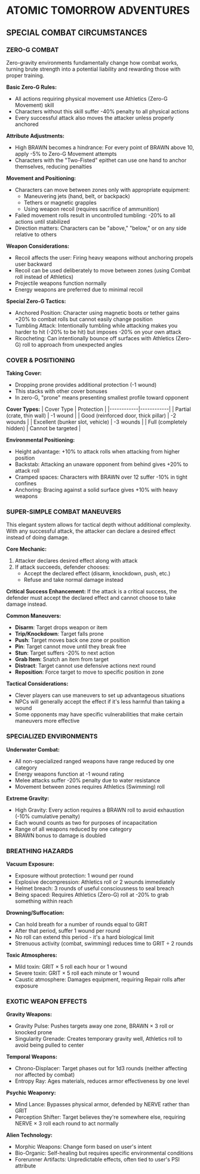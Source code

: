 # ATOMIC TOMORROW ADVENTURES
## SPECIAL COMBAT CIRCUMSTANCES

### ZERO-G COMBAT

Zero-gravity environments fundamentally change how combat works, turning brute strength into a potential liability and rewarding those with proper training.

**Basic Zero-G Rules:**
- All actions requiring physical movement use Athletics (Zero-G Movement) skill
- Characters without this skill suffer -40% penalty to all physical actions
- Every successful attack also moves the attacker unless properly anchored

**Attribute Adjustments:**
- High BRAWN becomes a hindrance: For every point of BRAWN above 10, apply -5% to Zero-G Movement attempts
- Characters with the "Two-Fisted" epithet can use one hand to anchor themselves, reducing penalties

**Movement and Positioning:**
- Characters can move between zones only with appropriate equipment:
  - Maneuvering jets (hand, belt, or backpack)
  - Tethers or magnetic grapples
  - Using weapon recoil (requires sacrifice of ammunition)
- Failed movement rolls result in uncontrolled tumbling: -20% to all actions until stabilized
- Direction matters: Characters can be "above," "below," or on any side relative to others

**Weapon Considerations:**
- Recoil affects the user: Firing heavy weapons without anchoring propels user backward
- Recoil can be used deliberately to move between zones (using Combat roll instead of Athletics)
- Projectile weapons function normally
- Energy weapons are preferred due to minimal recoil

**Special Zero-G Tactics:**
- Anchored Position: Character using magnetic boots or tether gains +20% to combat rolls but cannot easily change position
- Tumbling Attack: Intentionally tumbling while attacking makes you harder to hit (-20% to be hit) but imposes -20% on your own attack
- Ricocheting: Can intentionally bounce off surfaces with Athletics (Zero-G) roll to approach from unexpected angles

### COVER & POSITIONING

**Taking Cover:**
- Dropping prone provides additional protection (-1 wound)
- This stacks with other cover bonuses
- In zero-G, "prone" means presenting smallest profile toward opponent

**Cover Types:**
| Cover Type | Protection |
|------------|------------|
| Partial (crate, thin wall) | -1 wound |
| Good (reinforced door, thick pillar) | -2 wounds |
| Excellent (bunker slot, vehicle) | -3 wounds |
| Full (completely hidden) | Cannot be targeted |

**Environmental Positioning:**
- Height advantage: +10% to attack rolls when attacking from higher position
- Backstab: Attacking an unaware opponent from behind gives +20% to attack roll
- Cramped spaces: Characters with BRAWN over 12 suffer -10% in tight confines
- Anchoring: Bracing against a solid surface gives +10% with heavy weapons

### SUPER-SIMPLE COMBAT MANEUVERS

This elegant system allows for tactical depth without additional complexity. With any successful attack, the attacker can declare a desired effect instead of doing damage.

**Core Mechanic:**
1. Attacker declares desired effect along with attack
2. If attack succeeds, defender chooses:
   - Accept the declared effect (disarm, knockdown, push, etc.)
   - Refuse and take normal damage instead

**Critical Success Enhancement:**
If the attack is a critical success, the defender must accept the declared effect and cannot choose to take damage instead.

**Common Maneuvers:**
- **Disarm**: Target drops weapon or item
- **Trip/Knockdown**: Target falls prone
- **Push**: Target moves back one zone or position
- **Pin**: Target cannot move until they break free
- **Stun**: Target suffers -20% to next action
- **Grab Item**: Snatch an item from target
- **Distract**: Target cannot use defensive actions next round
- **Reposition**: Force target to move to specific position in zone

**Tactical Considerations:**
- Clever players can use maneuvers to set up advantageous situations
- NPCs will generally accept the effect if it's less harmful than taking a wound
- Some opponents may have specific vulnerabilities that make certain maneuvers more effective

### SPECIALIZED ENVIRONMENTS

**Underwater Combat:**
- All non-specialized ranged weapons have range reduced by one category
- Energy weapons function at -1 wound rating
- Melee attacks suffer -20% penalty due to water resistance
- Movement between zones requires Athletics (Swimming) roll

**Extreme Gravity:**
- High Gravity: Every action requires a BRAWN roll to avoid exhaustion (-10% cumulative penalty)
- Each wound counts as two for purposes of incapacitation
- Range of all weapons reduced by one category
- BRAWN bonus to damage is doubled

### BREATHING HAZARDS

**Vacuum Exposure:**
- Exposure without protection: 1 wound per round
- Explosive decompression: Athletics roll or 2 wounds immediately
- Helmet breach: 3 rounds of useful consciousness to seal breach
- Being spaced: Requires Athletics (Zero-G) roll at -20% to grab something within reach

**Drowning/Suffocation:**
- Can hold breath for a number of rounds equal to GRIT
- After that period, suffer 1 wound per round
- No roll can extend this period - it's a hard biological limit
- Strenuous activity (combat, swimming) reduces time to GRIT ÷ 2 rounds

**Toxic Atmospheres:**
- Mild toxin: GRIT × 5 roll each hour or 1 wound
- Severe toxin: GRIT × 5 roll each minute or 1 wound
- Caustic atmosphere: Damages equipment, requiring Repair rolls after exposure

<!-- Vehicle combat section removed for later development -->

### EXOTIC WEAPON EFFECTS

**Gravity Weapons:**
- Gravity Pulse: Pushes targets away one zone, BRAWN × 3 roll or knocked prone
- Singularity Grenade: Creates temporary gravity well, Athletics roll to avoid being pulled to center

**Temporal Weapons:**
- Chrono-Displacer: Target phases out for 1d3 rounds (neither affecting nor affected by combat)
- Entropy Ray: Ages materials, reduces armor effectiveness by one level

**Psychic Weaponry:**
- Mind Lance: Bypasses physical armor, defended by NERVE rather than GRIT
- Perception Shifter: Target believes they're somewhere else, requiring NERVE × 3 roll each round to act normally

**Alien Technology:**
- Morphic Weapons: Change form based on user's intent
- Bio-Organic: Self-healing but requires specific environmental conditions
- Forerunner Artifacts: Unpredictable effects, often tied to user's PSI attribute